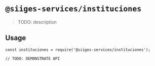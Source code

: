 # `@siiges-services/instituciones`

> TODO: description

## Usage

```
const instituciones = require('@siiges-services/instituciones');

// TODO: DEMONSTRATE API
```
